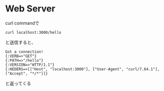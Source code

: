 # Web Server

curl commandで

```
curl localhost:3000/hello
```

と送信すると、

```
Got a connection!
{:VERB=>"GET"}
{:PATH=>"/hello"}
{:VERSION=>"HTTP/1.1"}
{:HEDERS=>[["Host", "localhost:3000"], ["User-Agent", "curl/7.64.1"], ["Accept", "*/*"]]}
```

と返ってくる
